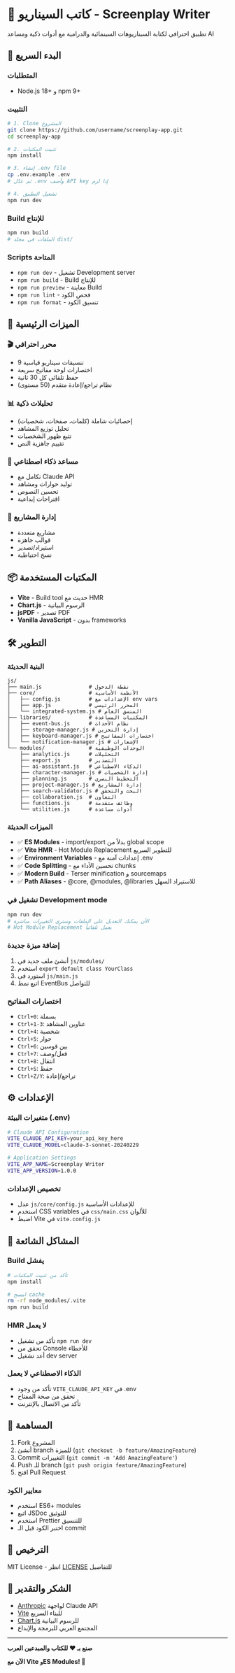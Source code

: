 # 📝 كاتب السيناريو - Screenplay Writer

تطبيق احترافي لكتابة السيناريوهات السينمائية والدرامية مع أدوات ذكية ومساعد AI

## 🚀 البدء السريع

### المتطلبات
- Node.js 18+ و npm 9+

### التثبيت
```bash
# 1. Clone المشروع
git clone https://github.com/username/screenplay-app.git
cd screenplay-app

# 2. تثبيت المكتبات
npm install

# 3. إنشاء .env file
cp .env.example .env
# ثم عدّل .env وأضف API key إذا لزم

# 4. تشغيل التطبيق
npm run dev
```

### Build للإنتاج
```bash
npm run build
# الملفات في مجلد dist/
```

### Scripts المتاحة
- `npm run dev` - تشغيل Development server
- `npm run build` - Build للإنتاج
- `npm run preview` - معاينة Build
- `npm run lint` - فحص الكود
- `npm run format` - تنسيق الكود

## 🎯 الميزات الرئيسية

### 🎬 محرر احترافي
- 9 تنسيقات سيناريو قياسية
- اختصارات لوحة مفاتيح سريعة
- حفظ تلقائي كل 30 ثانية
- نظام تراجع/إعادة متقدم (50 مستوى)

### 📊 تحليلات ذكية
- إحصائيات شاملة (كلمات، صفحات، شخصيات)
- تحليل توزيع المشاهد
- تتبع ظهور الشخصيات
- تقييم جاهزية النص

### 🤖 مساعد ذكاء اصطناعي
- تكامل مع Claude API
- توليد حوارات ومشاهد
- تحسين النصوص
- اقتراحات إبداعية

### 📁 إدارة المشاريع
- مشاريع متعددة
- قوالب جاهزة
- استيراد/تصدير
- نسخ احتياطية

## 📦 المكتبات المستخدمة
- **Vite** - Build tool حديث مع HMR
- **Chart.js** - الرسوم البيانية
- **jsPDF** - تصدير PDF
- **Vanilla JavaScript** - بدون frameworks

## 🛠️ التطوير

### البنية الحديثة
```
js/
├── main.js               # نقطة الدخول
├── core/                 # الأنظمة الأساسية
│   ├── config.js         # الإعدادات مع env vars
│   ├── app.js            # المحرر الرئيسي
│   └── integrated-system.js # المنسق العام
├── libraries/            # المكتبات المساعدة
│   ├── event-bus.js      # نظام الأحداث
│   ├── storage-manager.js # إدارة التخزين
│   ├── keyboard-manager.js # اختصارات المفاتيح
│   └── notification-manager.js # الإشعارات
└── modules/              # الوحدات الوظيفية
    ├── analytics.js      # التحليلات
    ├── export.js         # التصدير
    ├── ai-assistant.js   # الذكاء الاصطناعي
    ├── character-manager.js # إدارة الشخصيات
    ├── planning.js       # التخطيط البصري
    ├── project-manager.js # إدارة المشاريع
    ├── search-validator.js # البحث والتحقق
    ├── collaboration.js  # التعاون
    ├── functions.js      # وظائف متقدمة
    └── utilities.js      # أدوات مساعدة
```

### الميزات الحديثة
- ✅ **ES Modules** - import/export بدلاً من global scope
- ✅ **Vite HMR** - Hot Module Replacement للتطوير السريع
- ✅ **Environment Variables** - إعدادات آمنة مع .env
- ✅ **Code Splitting** - تحسين الأداء مع chunks
- ✅ **Modern Build** - Terser minification و sourcemaps
- ✅ **Path Aliases** - @core, @modules, @libraries للاستيراد السهل

### تشغيل في Development mode
```bash
npm run dev
# الآن يمكنك التعديل على الملفات وسترى التغييرات مباشرة
# Hot Module Replacement يعمل تلقائياً
```

### إضافة ميزة جديدة
1. أنشئ ملف جديد في `js/modules/`
2. استخدم `export default class YourClass`
3. استورد في `js/main.js`
4. اتبع نمط EventBus للتواصل

### اختصارات المفاتيح
- `Ctrl+0`: بسملة
- `Ctrl+1-3`: عناوين المشاهد
- `Ctrl+4`: شخصية
- `Ctrl+5`: حوار
- `Ctrl+6`: بين قوسين
- `Ctrl+7`: فعل/وصف
- `Ctrl+8`: انتقال
- `Ctrl+S`: حفظ
- `Ctrl+Z/Y`: تراجع/إعادة

## ⚙️ الإعدادات

### متغيرات البيئة (.env)
```bash
# Claude API Configuration
VITE_CLAUDE_API_KEY=your_api_key_here
VITE_CLAUDE_MODEL=claude-3-sonnet-20240229

# Application Settings
VITE_APP_NAME=Screenplay Writer
VITE_APP_VERSION=1.0.0
```

### تخصيص الإعدادات
- عدل `js/core/config.js` للإعدادات الأساسية
- استخدم CSS variables في `css/main.css` للألوان
- اضبط Vite في `vite.config.js`

## 🔧 المشاكل الشائعة

### Build يفشل
```bash
# تأكد من تثبيت المكتبات
npm install

# امسح cache
rm -rf node_modules/.vite
npm run build
```

### HMR لا يعمل
- تأكد من تشغيل `npm run dev`
- تحقق من Console للأخطاء
- أعد تشغيل dev server

### الذكاء الاصطناعي لا يعمل
- تأكد من وجود `VITE_CLAUDE_API_KEY` في .env
- تحقق من صحة المفتاح
- تأكد من الاتصال بالإنترنت

## 🤝 المساهمة

1. Fork المشروع
2. أنشئ branch للميزة (`git checkout -b feature/AmazingFeature`)
3. Commit التغييرات (`git commit -m 'Add AmazingFeature'`)
4. Push للـ branch (`git push origin feature/AmazingFeature`)
5. افتح Pull Request

### معايير الكود
- استخدم ES6+ modules
- اتبع JSDoc للتوثيق
- استخدم Prettier للتنسيق
- اختبر الكود قبل الـ commit

## 📄 الترخيص

MIT License - انظر [LICENSE](LICENSE) للتفاصيل

## 🙏 الشكر والتقدير

- [Anthropic](https://www.anthropic.com/) لواجهة Claude API
- [Vite](https://vitejs.dev/) للبناء السريع
- [Chart.js](https://www.chartjs.org/) للرسوم البيانية
- المجتمع العربي للبرمجة والإبداع

---

**صنع بـ ❤️ للكتاب والمبدعين العرب**

**الآن مع Vite وES Modules! 🚀**